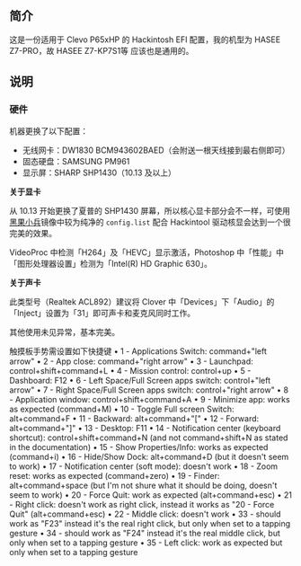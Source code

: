 ## 简介

这是一份适用于 Clevo P65xHP 的 Hackintosh EFI 配置，我的机型为 HASEE Z7-PRO，故 HASEE Z7-KP7S1等 应该也是通用的。

## 说明

### 硬件

机器更换了以下配置：

- 无线网卡：DW1830 BCM943602BAED（会附送一根天线接到最右侧即可）
- 固态硬盘：SAMSUNG PM961
- 显示屏：SHARP SHP1430（10.13 及以上）

**关于显卡**

从 10.13 开始更换了夏普的 SHP1430 屏幕，所以核心显卡部分会不一样，可使用[黑果小兵](https://blog.daliansky.net/)镜像中较为纯净的 `config.list` 配合 Hackintool 驱动核显会达到一个很完美的效果。

VideoProc 中检测「H264」及「HEVC」显示激活，Photoshop 中「性能」中「图形处理器设置」检测为「Intel(R) HD Graphic 630」。

**关于声卡**

此类型号（Realtek ACL892）建议将 Clover 中「Devices」下「Audio」的「Inject」设置为「31」即可声卡和麦克风同时工作。

其他使用未见异常，基本完美。

触摸板手势需设置如下快捷键
•	1 - Applications Switch: command+"left arrow"
•	2 - App close: command+"right arrow"
•	3 - Launchpad: control+shift+command+L
•	4 - Mission control: control+up
•	5 - Dashboard: F12
•	6 - Left Space/Full Screen apps switch: control+"left arrow"
•	7 - Right Space/Full Screen apps switch: control+"right arrow"
•	8 - Application window: control+shift+command+A
•	9 - Minimize app: works as expected (command+M)
•	10 - Toggle Full screen Switch: alt+command+F
•	11 - Backward: alt+command+"["
•	12 - Forward: alt+command+"]"
•	13 - Desktop: F11
•	14 - Notification center (keyboard shortcut): control+shift+command+N (and not command+shift+N as stated in the documentation)
•	15 - Show Properties/Info: works as expected (command+i)
•	16 - Hide/Show Dock: alt+command+D (but it doesn't seem to work)
•	17 - Notification center (soft mode): doesn't work
•	18 - Zoom reset: works as expected (command+zero)
•	19 - Finder: alt+command+space (but I'm not shure what it should be doing, doesn't seem to work)
•	20 - Force Quit: work as expected (alt+command+esc)
•	21 - Right click: doesn't work as right click, instead it works as "20 - Force Quit" (alt+command+esc)
•	22 - Middle click: doesn't work
•	33 - should work as "F23" instead it's the real right click, but only when set to a tapping gesture
•	34 - should work as "F24" instead it's the real middle click, but only when set to a tapping gesture
•	35 - Left click: work as expected but only when set to a tapping gesture
